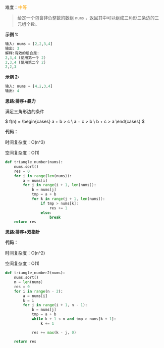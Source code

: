 难度：<font color=orange>中等</font> 

> 给定一个包含非负整数的数组 `nums` ，返回其中可以组成三角形三条边的三元组个数。

**示例 1:**

```python
输入: nums = [2,2,3,4]
输出: 3
解释:有效的组合是: 
2,3,4 (使用第一个 2)
2,3,4 (使用第二个 2)
2,2,3
```

**示例 2:**

```python
输入: nums = [4,2,3,4]
输出: 4
```



**思路:排序+暴力**

满足三角形边的条件

$ f(n) = \begin{cases} a + b > c \\ a + c > b   \\ b + c > a  \end{cases}  $

**代码：**

时间复杂度：O(n^3)

空间复杂度：O(1)

```python
def triangle_number(nums):
    nums.sort()
    res = 0
    for i in range(len(nums)):
        a = nums[i]
        for j in range(i + 1, len(nums)):
            b = nums[j]
            tmp = a + b
            for k in range(j + 1, len(nums)):
                if tmp > nums[k]:
                    res += 1
                else:
                    break
    return res
```



**思路:排序+双指针**



**代码：**

时间复杂度：O(n^2)

空间复杂度：O(1)



```python
def triangle_number2(nums):
    nums.sort()
    n = len(nums)
    res = 0
    for i in range(n - 2):
        a = nums[i]
        k = i
        for j in range(i + 1, n - 1):
            b = nums[j]
            tmp = a + b
            while k + 1 < n and tmp > nums[k + 1]:
                k += 1

            res += max(k - j, 0)

    return res
```

